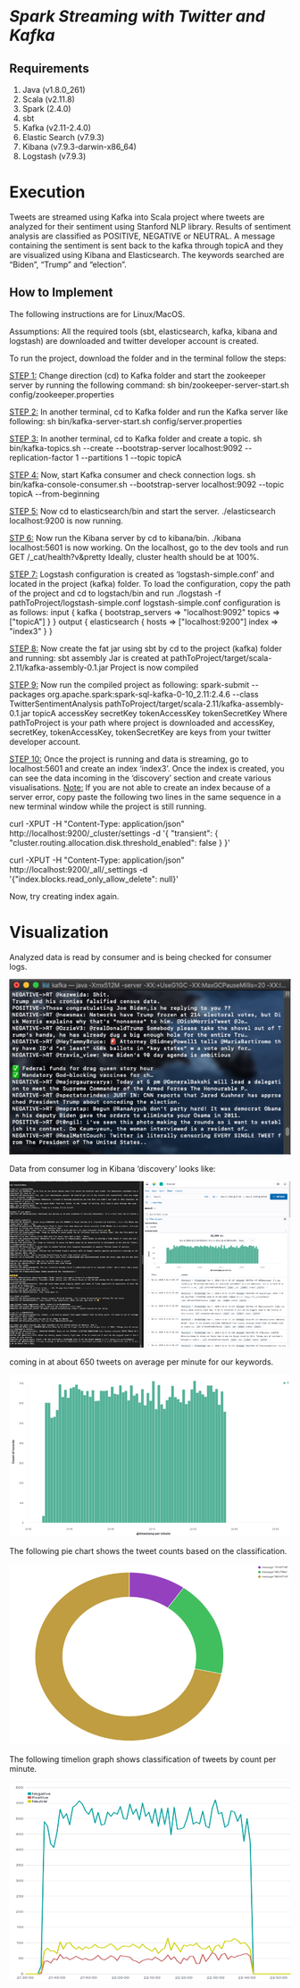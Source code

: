# *Spark Streaming with Twitter and Kafka*

## Requirements

1.	Java		(v1.8.0_261)
2.	Scala		(v2.11.8)
3.	Spark		(2.4.0)
4.	sbt
5.	Kafka		(v2.11-2.4.0)
6.	Elastic Search	(v7.9.3)
7.	Kibana		(v7.9.3-darwin-x86_64)
8.	Logstash	(v7.9.3)

# Execution

Tweets are streamed using Kafka into Scala project where tweets are analyzed for their sentiment using Stanford NLP library. Results of sentiment analysis are classified as POSITIVE, NEGATIVE or NEUTRAL. A message containing the sentiment is sent back to the kafka through topicA and they are visualized using Kibana and Elasticsearch. The keywords searched are “Biden”, “Trump” and “election”.

## How to Implement

The following instructions are for Linux/MacOS.

Assumptions: All the required tools (sbt, elasticsearch, kafka, kibana and logstash) are downloaded and twitter developer account is created.

To run the project, download the folder and in the terminal follow the steps:

<ins>STEP 1:</ins>
Change direction (cd) to Kafka folder and start the zookeeper server by running the following command:
sh bin/zookeeper-server-start.sh config/zookeeper.properties

<ins>STEP 2:</ins>
In another terminal, cd to Kafka folder and run the Kafka server like following:
sh bin/kafka-server-start.sh config/server.properties

<ins>STEP 3:</ins>
In another terminal, cd to Kafka folder and create a topic.
sh bin/kafka-topics.sh --create --bootstrap-server localhost:9092 --replication-factor 1 --partitions 1 --topic topicA

<ins>STEP 4:</ins>
Now, start Kafka consumer and check connection logs.
sh bin/kafka-console-consumer.sh --bootstrap-server localhost:9092 --topic topicA --from-beginning

<ins>STEP 5:</ins>
Now cd to elasticsearch/bin and start the server.
./elasticsearch
localhost:9200 is now running.

<ins>STP 6:</ins>
Now run the Kibana server by cd to kibana/bin.
./kibana 
localhost:5601 is now working. On the localhost, go to the dev tools and run 
GET /_cat/health?v&pretty
Ideally, cluster health should be at 100%.

<ins>STEP 7:</ins>
Logstash configuration is created as ‘logstash-simple.conf’ and located in the project (kafka) folder. To load the configuration, copy the path of the project and cd to logstach/bin and run
./logstash -f pathToProject/logstash-simple.conf
logstash-simple.conf configuration is as follows:
input { kafka { bootstrap_servers => "localhost:9092" topics => ["topicA"] } } output { elasticsearch { hosts => ["localhost:9200"] index => "index3" } } 

<ins>STEP 8:</ins>
Now create the fat jar using sbt by cd to the project (kafka) folder and running:
sbt assembly
Jar is created at pathToProject/target/scala-2.11/kafka-assembly-0.1.jar 
Project is now compiled

<ins>STEP 9:</ins>
Now run the compiled project as following:
spark-submit --packages org.apache.spark:spark-sql-kafka-0-10_2.11:2.4.6 --class TwitterSentimentAnalysis pathToProject/target/scala-2.11/kafka-assembly-0.1.jar topicA accessKey secretKey tokenAccessKey tokenSecretKey
Where
pathToProject is your path where project is downloaded and
accessKey, secretKey, tokenAccessKey, tokenSecretKey are keys from your twitter developer account.

<ins>STEP 10:</ins>
Once the project is running and data is streaming, go to localhost:5601 and create an index ‘index3’. Once the index is created, you can see the data incoming in the ‘discovery’ section and create various visualisations.
<ins>Note:</ins>
If you are not able to create an index because of a server error, copy paste the following two lines in the same sequence in a new terminal window while the project is still running.

curl -XPUT -H "Content-Type: application/json" http://localhost:9200/_cluster/settings -d '{ "transient": { "cluster.routing.allocation.disk.threshold_enabled": false } }'

curl -XPUT -H "Content-Type: application/json" http://localhost:9200/_all/_settings -d '{"index.blocks.read_only_allow_delete": null}'

Now, try creating index again.


# Visualization

Analyzed data is read by consumer and is being checked for consumer logs.

![](images/env.png)

Data from consumer log in Kibana ‘discovery’ looks like:

![](images/Picture1.png)

coming in at about 650 tweets on average per minute for our keywords.

![](images/Picture2.png)

The following pie chart shows the tweet counts based on the classification.

![](images/Picture3.png)

The following timelion graph shows classification of tweets by count per minute.

![](images/Picture4.png)
